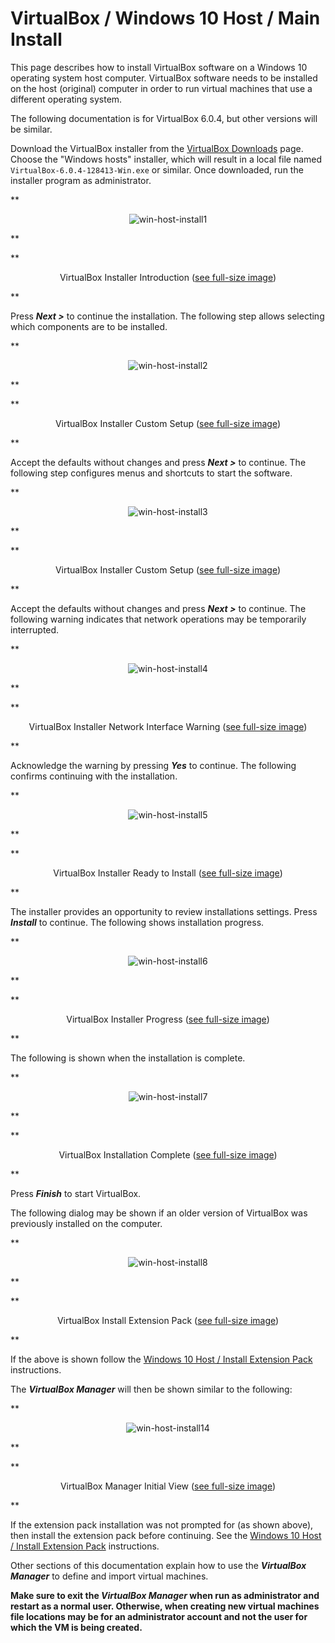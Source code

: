 # VirtualBox / Windows 10 Host / Main Install #

This page describes how to install VirtualBox software on a Windows 10 operating system host computer.
VirtualBox software needs to be installed on the host (original) computer in order to
run virtual machines that use a different operating system.

The following documentation is for VirtualBox 6.0.4, but other versions will be similar.

Download the VirtualBox installer from the [VirtualBox Downloads](https://www.virtualbox.org/wiki/Downloads) page.
Choose the "Windows hosts" installer, which will result in a local file named `VirtualBox-6.0.4-128413-Win.exe` or similar.
Once downloaded, run the installer program as administrator.

**<p style="text-align: center;">
![win-host-install1](images/win-host-install1.png)
</p>**

**<p style="text-align: center;">
VirtualBox Installer Introduction (<a href="../images/win-host-install1.png">see full-size image</a>)
</p>**

Press ***Next >*** to continue the installation.
The following step allows selecting which components are to be installed.

**<p style="text-align: center;">
![win-host-install2](images/win-host-install2.png)
</p>**

**<p style="text-align: center;">
VirtualBox Installer Custom Setup (<a href="../images/win-host-install2.png">see full-size image</a>)
</p>**

Accept the defaults without changes and press ***Next >*** to continue.
The following step configures menus and shortcuts to start the software.

**<p style="text-align: center;">
![win-host-install3](images/win-host-install3.png)
</p>**

**<p style="text-align: center;">
VirtualBox Installer Custom Setup (<a href="../images/win-host-install3.png">see full-size image</a>)
</p>**

Accept the defaults without changes and press ***Next >*** to continue.
The following warning indicates that network operations may be temporarily interrupted.

**<p style="text-align: center;">
![win-host-install4](images/win-host-install4.png)
</p>**

**<p style="text-align: center;">
VirtualBox Installer Network Interface Warning (<a href="../images/win-host-install4.png">see full-size image</a>)
</p>**

Acknowledge the warning by pressing ***Yes*** to continue.
The following confirms continuing with the installation.

**<p style="text-align: center;">
![win-host-install5](images/win-host-install5.png)
</p>**

**<p style="text-align: center;">
VirtualBox Installer Ready to Install (<a href="../images/win-host-install5.png">see full-size image</a>)
</p>**

The installer provides an opportunity to review installations settings.  Press ***Install*** to continue.
The following shows installation progress.

**<p style="text-align: center;">
![win-host-install6](images/win-host-install6.png)
</p>**

**<p style="text-align: center;">
VirtualBox Installer Progress (<a href="../images/win-host-install6.png">see full-size image</a>)
</p>**

The following is shown when the installation is complete.

**<p style="text-align: center;">
![win-host-install7](images/win-host-install7.png)
</p>**

**<p style="text-align: center;">
VirtualBox Installation Complete (<a href="../images/win-host-install7.png">see full-size image</a>)
</p>**

Press ***Finish*** to start VirtualBox.

The following dialog may be shown if an older version of VirtualBox was previously installed on the
computer.

**<p style="text-align: center;">
![win-host-install8](images/win-host-install8.png)
</p>**

**<p style="text-align: center;">
VirtualBox Install Extension Pack (<a href="../images/win-host-install8.png">see full-size image</a>)
</p>**

If the above is shown follow the [Windows 10 Host / Install Extension Pack](install-win-host-extension-pack.md) instructions.

The ***VirtualBox Manager*** will then be shown similar to the following:

**<p style="text-align: center;">
![win-host-install14](images/win-host-install14.png)
</p>**

**<p style="text-align: center;">
VirtualBox Manager Initial View (<a href="../images/win-host-install14.png">see full-size image</a>)
</p>**

If the extension pack installation was not prompted for (as shown above), then install the extension pack before continuing.
See the [Windows 10 Host / Install Extension Pack](install-win-host-extension-pack.md) instructions.

Other sections of this documentation explain how to use the ***VirtualBox Manager*** to define and import virtual machines.

**Make sure to exit the ***VirtualBox Manager*** when run as administrator and restart as a normal user.
Otherwise, when creating new virtual machines file locations may be for an administrator account and not the user
for which the VM is being created.**
